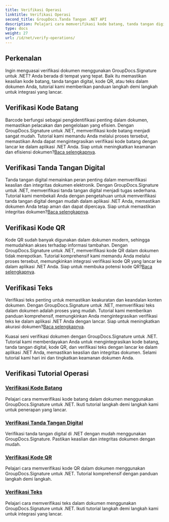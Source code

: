 ```yaml
---
title: Verifikasi Operasi
linktitle: Verifikasi Operasi
second_title: GroupDocs.Tanda Tangan .NET API
description: Pelajari cara memverifikasi kode batang, tanda tangan digital, kode QR, dan teks dalam dokumen menggunakan GroupDocs.Signature .NET. Tutorial langkah demi langkah untuk integrasi yang lancar.
type: docs
weight: 27
url: /id/net/verify-operations/
---
```

## Perkenalan

Ingin menguasai verifikasi dokumen menggunakan GroupDocs.Signature untuk .NET? Anda berada di tempat yang tepat. Baik itu memastikan keaslian kode batang, tanda tangan digital, kode QR, atau teks dalam dokumen Anda, tutorial kami memberikan panduan langkah demi langkah untuk integrasi yang lancar.

## Verifikasi Kode Batang
 Barcode berfungsi sebagai pengidentifikasi penting dalam dokumen, memastikan pelacakan dan pengelolaan yang efisien. Dengan GroupDocs.Signature untuk .NET, memverifikasi kode batang menjadi sangat mudah. Tutorial kami memandu Anda melalui proses tersebut, memastikan Anda dapat mengintegrasikan verifikasi kode batang dengan lancar ke dalam aplikasi .NET Anda. Siap untuk meningkatkan keamanan dan efisiensi dokumen?[Baca selengkapnya](./verify-barcode/).

## Verifikasi Tanda Tangan Digital
Tanda tangan digital memainkan peran penting dalam memverifikasi keaslian dan integritas dokumen elektronik. Dengan GroupDocs.Signature untuk .NET, memverifikasi tanda tangan digital menjadi tugas sederhana. Tutorial kami membekali Anda dengan pengetahuan untuk memverifikasi tanda tangan digital dengan mudah dalam aplikasi .NET Anda, memastikan dokumen Anda tetap aman dan dapat dipercaya. Siap untuk memastikan integritas dokumen?[Baca selengkapnya](./verify-digital/).

## Verifikasi Kode QR
 Kode QR sudah banyak digunakan dalam dokumen modern, sehingga memudahkan akses terhadap informasi tambahan. Dengan GroupDocs.Signature untuk .NET, memverifikasi kode QR dalam dokumen tidak merepotkan. Tutorial komprehensif kami memandu Anda melalui proses tersebut, memungkinkan integrasi verifikasi kode QR yang lancar ke dalam aplikasi .NET Anda. Siap untuk membuka potensi kode QR?[Baca selengkapnya](./verify-qr-code/).

## Verifikasi Teks
Verifikasi teks penting untuk memastikan keakuratan dan keandalan konten dokumen. Dengan GroupDocs.Signature untuk .NET, memverifikasi teks dalam dokumen adalah proses yang mudah. Tutorial kami memberikan panduan komprehensif, memungkinkan Anda mengintegrasikan verifikasi teks ke dalam aplikasi .NET Anda dengan lancar. Siap untuk meningkatkan akurasi dokumen?[Baca selengkapnya](./verify-text/).

Kuasai seni verifikasi dokumen dengan GroupDocs.Signature untuk .NET. Tutorial kami memberdayakan Anda untuk mengintegrasikan kode batang, tanda tangan digital, kode QR, dan verifikasi teks dengan lancar ke dalam aplikasi .NET Anda, memastikan keaslian dan integritas dokumen. Selami tutorial kami hari ini dan tingkatkan keamanan dokumen Anda.
## Verifikasi Tutorial Operasi
### [Verifikasi Kode Batang](./verify-barcode/)
Pelajari cara memverifikasi kode batang dalam dokumen menggunakan GroupDocs.Signature untuk .NET. Ikuti tutorial langkah demi langkah kami untuk penerapan yang lancar.
### [Verifikasi Tanda Tangan Digital](./verify-digital/)
Verifikasi tanda tangan digital di .NET dengan mudah menggunakan GroupDocs.Signature. Pastikan keaslian dan integritas dokumen dengan mudah.
### [Verifikasi Kode QR](./verify-qr-code/)
Pelajari cara memverifikasi kode QR dalam dokumen menggunakan GroupDocs.Signature untuk .NET. Tutorial komprehensif dengan panduan langkah demi langkah.
### [Verifikasi Teks](./verify-text/)
Pelajari cara memverifikasi teks dalam dokumen menggunakan GroupDocs.Signature untuk .NET. Ikuti tutorial langkah demi langkah kami untuk integrasi yang lancar.